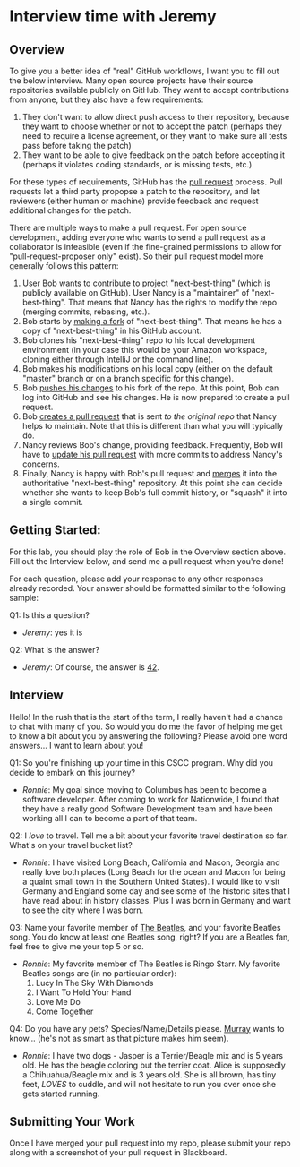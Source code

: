# Interview time with Jeremy

## Overview
To give you a better idea of "real" GitHub workflows, I want you to fill out the below interview.  Many open source projects have their source repositories available publicly on GitHub.  They want to accept contributions from anyone, but they also have a few requirements:
1. They don't want to allow direct push access to their repository, because they want to choose whether or not to accept the patch (perhaps they need to require a license agreement, or they want to make sure all tests pass before taking the patch)
1. They want to be able to give feedback on the patch before accepting it (perhaps it violates coding standards, or is missing tests, etc.)

For these types of requirements, GitHub has the [pull request](https://help.github.com/en/articles/about-pull-requests) process. Pull requests let a third party propopse a patch to the repository, and let reviewers (either human or machine) provide feedback and request additional changes for the patch. 

There are multiple ways to make a pull request.  For open source development, adding everyone who wants to send a pull request as a collaborator is infeasible (even if the fine-grained permissions to allow for "pull-request-proposer only" exist).  So their pull request model more generally follows this pattern:
1. User Bob wants to contribute to project "next-best-thing" (which is publicly available on GitHub).  User Nancy is a "maintainer" of "next-best-thing".  That means that Nancy has the rights to modify the repo (merging commits, rebasing, etc.).
1. Bob starts by [making a fork](https://help.github.com/en/articles/fork-a-repo) of "next-best-thing".  That means he has a copy of "next-best-thing" in his GitHub account.
1. Bob clones his "next-best-thing" repo to his local development environment (in your case this would be your Amazon workspace, cloning either through IntelliJ or the command line).
1. Bob makes his modifications on his local copy (either on the default "master" branch or on a branch specific for this change).
1. Bob [pushes his changes](https://help.github.com/en/articles/pushing-to-a-remote) to his fork of the repo.  At this point, Bob can log into GitHub and see his changes.  He is now prepared to create a pull request.
1. Bob [creates a pull request](https://help.github.com/en/articles/creating-a-pull-request-from-a-fork) that is sent _to the original repo_ that Nancy helps to maintain.  Note that this is different than what you will typically do.
1. Nancy reviews Bob's change, providing feedback.  Frequently, Bob will have to [update his pull request](https://stackoverflow.com/questions/9790448/how-to-update-a-pull-request-from-forked-repo) with more commits to address Nancy's concerns.
1. Finally, Nancy is happy with Bob's pull request and [merges](https://help.github.com/en/articles/merging-a-pull-request) it into the authoritative "next-best-thing" repository.  At this point she can decide whether she wants to keep Bob's full commit history, or "squash" it into a single commit.

## Getting Started:
For this lab, you should play the role of Bob in the Overview section above.  Fill out the Interview below, and send me a pull request when you're done!

For each question, please add your response to any other responses already recorded.  Your answer should be formatted similar to the following sample:

Q1: Is this a question?
* _Jeremy_: yes it is

Q2: What is the answer?
* _Jeremy_: Of course, the answer is [42](https://simple.wikipedia.org/wiki/42_(answer)).

## Interview
Hello!  In the rush that is the start of the term, I really haven't had a chance to chat with many of you.  So would you do me the favor of helping me get to know a bit about you by answering the following?  Please avoid one word answers... I want to learn about you!

Q1: So you're finishing up your time in this CSCC program.  Why did you decide to embark on this journey?
* _Ronnie_: My goal since moving to Columbus has been to become a software developer. After coming to work for Nationwide, I found that they have a really good Software Development team and have been working all I can to become a part of that team.

Q2: I _love_ to travel.  Tell me a bit about your favorite travel destination so far.  What's on your travel bucket list?
* _Ronnie_: I have visited Long Beach, California and Macon, Georgia and really love both places (Long Beach for the ocean and Macon for being a quaint small town in the Southern United States). I would like to visit Germany and England some day and see some of the historic sites that I have read about in history classes. Plus I was born in Germany and want to see the city where I was born.

Q3: Name your favorite member of [The Beatles](https://en.wikipedia.org/wiki/The_Beatles), and your favorite Beatles song.  You do know at least one Beatles song, right?  If you are a Beatles fan, feel free to give me your top 5 or so.
* _Ronnie_: My favorite member of The Beatles is Ringo Starr. My favorite Beatles songs are (in no particular order):
    1. Lucy In The Sky With Diamonds
    1. I Want To Hold Your Hand
    1. Love Me Do
    1. Come Together
    
Q4: Do you have any pets? Species/Name/Details please. [Murray](images/Murray.jpeg?raw) wants to know... (he's not as smart as that picture makes him seem).
* _Ronnie_: I have two dogs - Jasper is a Terrier/Beagle mix and is 5 years old. He has the beagle coloring but the terrier coat. Alice is supposedly a Chihuahua/Beagle mix and is 3 years old. She is all brown, has tiny feet, *LOVES* to cuddle, and will not hesitate to run you over once she gets started running. 


## Submitting Your Work
Once I have merged your pull request into my repo, please submit your repo along with a screenshot of your pull request in Blackboard.

